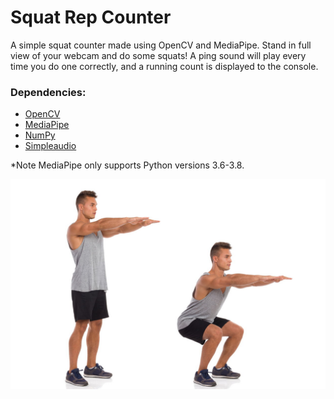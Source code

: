 # Squat Rep Counter

A simple squat counter made using OpenCV and MediaPipe. Stand in full view of your webcam and do some squats! A ping sound will play every time you do one correctly, and a running count is displayed to the console.

### Dependencies:

- [OpenCV](https://opencv.org/)
- [MediaPipe](https://google.github.io/mediapipe/)
- [NumPy](https://numpy.org/install/)
- [Simpleaudio](https://simpleaudio.readthedocs.io/)

\*Note MediaPipe only supports Python versions 3.6-3.8.

<p align="center"><img src="squats.jpg"></p>
